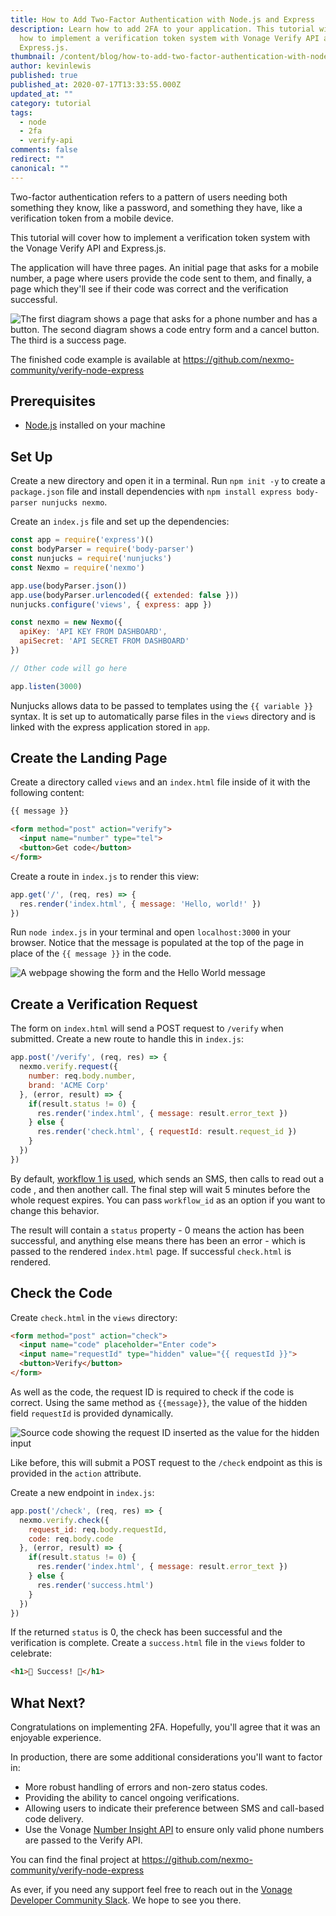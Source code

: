 ```yaml
---
title: How to Add Two-Factor Authentication with Node.js and Express
description: Learn how to add 2FA to your application. This tutorial will cover
  how to implement a verification token system with Vonage Verify API and
  Express.js.
thumbnail: /content/blog/how-to-add-two-factor-authentication-with-node-js-and-express/Blog_2FA_Node-js_Express_1200x600.png
author: kevinlewis
published: true
published_at: 2020-07-17T13:33:55.000Z
updated_at: ""
category: tutorial
tags:
  - node
  - 2fa
  - verify-api
comments: false
redirect: ""
canonical: ""
---
```

Two-factor authentication refers to a pattern of users needing both something they know, like a password, and something they have, like a verification token from a mobile device. 

This tutorial will cover how to implement a verification token system with the Vonage Verify API and Express.js.

The application will have three pages. An initial page that asks for a mobile number, a page where users provide the code sent to them, and finally, a page which they'll see if their code was correct and the verification successful.

![The first diagram shows a page that asks for a phone number and has a button. The second diagram shows a code entry form and a cancel button. The third is a success page.](/content/blog/how-to-add-two-factor-authentication-with-node-js-and-express/overview.png "The first diagram shows a page that asks for a phone number and has a button. The second diagram shows a code entry form and a cancel button. The third is a success page.")

The finished code example is available at <https://github.com/nexmo-community/verify-node-express>

## Prerequisites

* [Node.js](https://nodejs.org/en/) installed on your machine

<sign-up number></sign-up>

## Set Up

Create a new directory and open it in a terminal. Run `npm init -y` to create a `package.json` file and install dependencies with `npm install express body-parser nunjucks nexmo`.

Create an `index.js` file and set up the dependencies:

```js
const app = require('express')()
const bodyParser = require('body-parser')
const nunjucks = require('nunjucks')
const Nexmo = require('nexmo')

app.use(bodyParser.json())
app.use(bodyParser.urlencoded({ extended: false }))
nunjucks.configure('views', { express: app })

const nexmo = new Nexmo({ 
  apiKey: 'API KEY FROM DASHBOARD',
  apiSecret: 'API SECRET FROM DASHBOARD'
})

// Other code will go here

app.listen(3000)
```

Nunjucks allows data to be passed to templates using the `{{ variable }}` syntax. It is set up to automatically parse files in the `views` directory and is linked with the express application stored in `app`.

## Create the Landing Page

Create a directory called `views` and an `index.html` file inside of it with the following content:

```html
{{ message }}

<form method="post" action="verify">
  <input name="number" type="tel">
  <button>Get code</button>
</form>
```

Create a route in `index.js` to render this view:

```js
app.get('/', (req, res) => { 
  res.render('index.html', { message: 'Hello, world!' }) 
})
```

Run `node index.js` in your terminal and open `localhost:3000` in your browser. Notice that the message is populated at the top of the page in place of the `{{ message }}` in the code. 

![A webpage showing the form and the Hello World message](/content/blog/how-to-add-two-factor-authentication-with-node-js-and-express/message.png "A webpage showing the form and the Hello World message")

## Create a Verification Request

The form on `index.html` will send a POST request to `/verify` when submitted. Create a new route to handle this in `index.js`:

```js
app.post('/verify', (req, res) => {
  nexmo.verify.request({
    number: req.body.number,
    brand: 'ACME Corp'
  }, (error, result) => {
    if(result.status != 0) {
      res.render('index.html', { message: result.error_text })
    } else {
      res.render('check.html', { requestId: result.request_id })
    }
  })
})
```

By default, [workflow 1 is used](https://developer.nexmo.com/verify/guides/workflows-and-events), which sends an SMS, then calls to read out a code , and then another call. The final step will wait 5 minutes before the whole request expires. You can pass `workflow_id` as an option if you want to change this behavior. 

The result will contain a `status` property - 0 means the action has been successful, and anything else means there has been an error - which is passed to the rendered `index.html` page. If successful `check.html` is rendered.

## Check the Code

Create `check.html` in the `views` directory:

```html
<form method="post" action="check">
  <input name="code" placeholder="Enter code">
  <input name="requestId" type="hidden" value="{{ requestId }}">
  <button>Verify</button>
</form>
```

As well as the code, the request ID is required to check if the code is correct. Using the same method as `{{message}}`, the value of the hidden field `requestId` is provided dynamically.

![Source code showing the request ID inserted as the value for the hidden input](/content/blog/how-to-add-two-factor-authentication-with-node-js-and-express/request-id.png "Source code showing the request ID inserted as the value for the hidden input")

Like before, this will submit a POST request to the `/check` endpoint as this is provided in the `action` attribute. 

Create a new endpoint in `index.js`:

```js
app.post('/check', (req, res) => {
  nexmo.verify.check({
    request_id: req.body.requestId,
    code: req.body.code
  }, (error, result) => {
    if(result.status != 0) {
      res.render('index.html', { message: result.error_text })
    } else {
      res.render('success.html')
    }
  })
})
```

If the returned `status` is 0, the check has been successful and the verification is complete. Create a `success.html` file in the `views` folder to celebrate:

```html
<h1>🎉 Success! 🎉</h1>
```

## What Next?

Congratulations on implementing 2FA. Hopefully, you'll agree that it was an enjoyable experience. 

In production, there are some additional considerations you'll want to factor in:

* More robust handling of errors and non-zero status codes.
* Providing the ability to cancel ongoing verifications.
* Allowing users to indicate their preference between SMS and call-based code delivery.
* Use the Vonage [Number Insight API](https://developer.nexmo.com/number-insight/overview) to ensure only valid phone numbers are passed to the Verify API.

You can find the final project at <https://github.com/nexmo-community/verify-node-express>

As ever, if you need any support feel free to reach out in the [Vonage Developer Community Slack](https://developer.nexmo.com/community/slack). We hope to see you there.